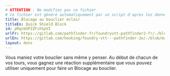 ```yaml
---
# ATTENTION : Ne modifiez pas ce fichier
# Ce fichier est généré automatiquement par un script d'après les données du module Foundry VTT officiel et de sa traduction
title: Blocage au bouclier éclair
titleEn: Quick Shield Block
id: pRqcm5P2ZFihSpVI
urlFr: https://gitlab.com/pathfinder-fr/foundryvtt-pathfinder2-fr/-/blob/master/data/feats/pRqcm5P2ZFihSpVI.htm
urlEn: https://gitlab.com/hooking/foundry-vtt---pathfinder-2e/-/blob/master/packs/data/feats.db/quick-shield-block.json
layout: dons
---
```

Vous maniez votre bouclier sans même y penser. Au début de chacun de vos tours, vous gagnez une réaction supplémentaire que vous pouvez utiliser uniquement pour faire un Blocage au bouclier.
